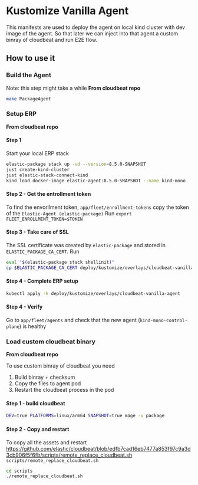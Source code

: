 # Kustomize Vanilla Agent

This manifests are used to deploy the agent on local kind cluster with dev image of the agent.
So that later we can inject into that agent a custom binray of cloudbeat and run E2E flow.

## How to use it

### Build the Agent
Note: this step might take a while
**From cloudbeat repo**
```bash
make PackageAgent
```

### Setup ERP

**From cloudbeat repo**
#### Step 1
Start your local ERP stack
```bash
elastic-package stack up -vd --version=8.5.0-SNAPSHOT
just create-kind-cluster
just elastic-stack-connect-kind
kind load docker-image elastic-agent:8.5.0-SNAPSHOT --name kind-mono
```

#### Step 2 - Get the entrollment token
To find the envorllment token, `app/fleet/enrollment-tokens` copy the token of the `Elastic-Agent (elastic-package)`
Run `export FLEET_ENROLLMENT_TOKEN=$TOKEN`

#### Step 3 - Take care of SSL
The SSL certificate was created by `elastic-package` and stored in `ELASTIC_PACKAGE_CA_CERT`.
Run 
```bash
eval "$(elastic-package stack shellinit)"
cp $ELASTIC_PACKAGE_CA_CERT deploy/kustomize/overlays/cloudbeat-vanilla-agent
```
#### Step 4 - Complete ERP setup
```bash
kubectl apply -k deploy/kustomize/overlays/cloudbeat-vanilla-agent
```

#### Step 4 - Verify
Go to `app/fleet/agents` and check that the new agent (`kind-mono-control-plane`) is healthy

### Load custom cloudbeat binary

**From cloudbeat repo**

To use custom binray of cloudbeat you need
1. Build binray + checksum
2. Copy the files to agent pod
3. Restart the cloudbeat process in the pod

#### Step 1 - build cloudbeat
```bash
DEV=true PLATFORMS=linux/arm64 SNAPSHOT=true mage -v package
```

#### Step 2 - Copy and restart
To copy all the assets and restart https://github.com/elastic/cloudbeat/blob/edfb7cad16eb7477a853f97c9a3d3cb906f5f6fb/scripts/remote_replace_cloudbeat.sh `scripts/remote_replace_cloudbeat.sh`
```bash
cd scripts
./remote_replace_cloudbeat.sh
```